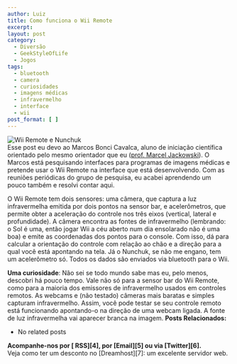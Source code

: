 ```yaml
---
author: Luiz
title: Como funciona o Wii Remote
excerpt:
layout: post
category:
  - Diversão
  - GeekStyleOfLife
  - Jogos
tags:
  - bluetooth
  - camera
  - curiosidades
  - imagens médicas
  - infravermelho
  - interface
  - wii
post_format: [ ]
---
```

![Wii Remote e Nunchuk][1]  
Esse post eu devo ao Marcos Bonci Cavalca, aluno de iniciação científica orientado pelo mesmo orientador que eu ([prof. Marcel Jackowski][2]). O Marcos está pesquisando interfaces para programas de imagens médicas e pretende usar o Wii Remote na interface que está desenvolvendo. Com as reuniões periódicas do grupo de pesquisa, eu acabei aprendendo um pouco também e resolvi contar aqui.

O Wii Remote tem dois sensores: uma câmera, que captura a luz infravermelha emitida por dois pontos na sensor bar, e acelerômetros, que permite obter a aceleração do controle nos três eixos (vertical, lateral e profundidade). A câmera encontra as fontes de infravermelho (lembrando: o Sol é uma, então jogar Wii a céu aberto num dia ensolarado não é uma boa) e emite as coordenadas dos pontos para o console. Com isso, dá para calcular a orientação do controle com relação ao chão e a direção para a qual você está apontando na tela. Já o Nunchuk, se não me engano, tem um acelerômetro só. Todos os dados são enviados via bluetooth para o Wii.

**Uma curiosidade**: Não sei se todo mundo sabe mas eu, pelo menos, descobri há pouco tempo. Vale não só para a sensor bar do Wii Remote, como para a maioria dos emissores de infravermelho usados em controles remotos. As webcams e (não testado) câmeras mais baratas e simples capturam infravermelho. Assim, você pode testar se seu controle remoto está funcionando apontando-o na direção de uma webcam ligada. A fonte de luz infravermelha vai aparecer branca na imagem. 
**Posts Relacionados:** 
*   No related posts









**Acompanhe-nos por [ RSS][4], por [Email][5] ou via [Twitter][6].**  
Veja como ter um desconto no [Dreamhost][7]: um excelente servidor web.

 [1]: http://vidageek.net/wp-content/uploads/2009/06/nunchuk.jpg "Wii Remote e Nunchuk"
 [2]: http://www.ime.usp.br/~mjack
 [3]: https://twitter.com/share




